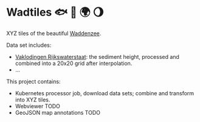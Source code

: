 # Wadtiles 🐟 🐚 🌍 🌖

XYZ tiles of the beautiful [Waddenzee](https://en.wikipedia.org/wiki/Wadden_Sea).

Data set includes:

- [Vaklodingen Rijkswaterstaat](https://waterinfo-extra.rws.nl/monitoring/morfologie/#h53b817e6-e5cd-49d1-873c-9a0f85d8e416): the sediment height, processed and combined into a 20x20 grid after interpolation.
- ...

This project contains:

- Kubernetes processor job, download data sets; combine and transform into XYZ tiles.
- Webviewer TODO
- GeoJSON map annotations TODO
